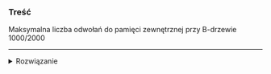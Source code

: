 ### Treść
Maksymalna liczba odwołań do pamięci zewnętrznej przy B-drzewie 1000/2000

------
<details><summary>Rozwiązanie</summary>
<p>
    
log_1000(n)
